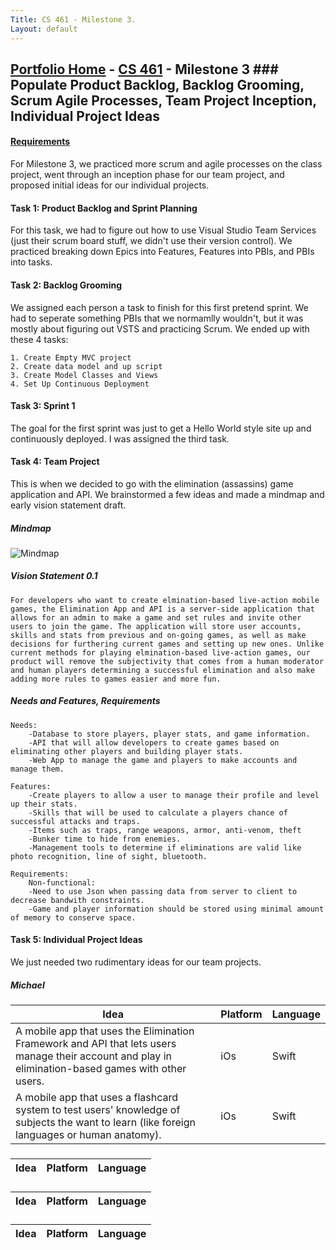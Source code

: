 ```yaml
---
Title: CS 461 - Milestone 3.
Layout: default
---
```

## [Portfolio Home](https://mgeorgebrown89.github.io/CS-Portfolio) - [CS 461](https://mgeorgebrown89.github.io/CS-Portfolio/CS-461) - Milestone 3 ### Populate Product Backlog, Backlog Grooming, Scrum Agile Processes, Team Project Inception, Individual Project Ideas
#### [Requirements](http://www.wou.edu/~morses/classes/cs46x/assignments/t2/M3.html)

For Milestone 3, we practiced more scrum and agile processes on the class project, went through an inception phase for our team project, and proposed initial ideas for our individual projects.

#### Task 1: Product Backlog and Sprint Planning

For this task, we had to figure out how to use Visual Studio Team Services (just their scrum board stuff, we didn't use their version control). We practiced breaking down Epics into Features, Features into PBIs, and PBIs into tasks. 

#### Task 2: Backlog Grooming

We assigned each person a task to finish for this first pretend sprint. We had to seperate something PBIs that we normamlly wouldn't, but it was mostly about figuring out VSTS and practicing Scrum. We ended up with these 4 tasks:

    1. Create Empty MVC project
    2. Create data model and up script
    3. Create Model Classes and Views
    4. Set Up Continuous Deployment

#### Task 3: Sprint 1

The goal for the first sprint was just to get a Hello World style site up and continuously deployed. I was assigned the third task.

#### Task 4: Team Project

This is when we decided to go with the elimination (assassins) game application and API. We brainstormed a few ideas and made a mindmap and early vision statement draft. 

##### Mindmap

![Mindmap](https://mgeorgebrown89.github.io/CS-Portfolio/CS-461/milestone3/mindmap.png)

##### Vision Statement 0.1

```
For developers who want to create elmination-based live-action mobile games, the Elimination App and API is a server-side application that allows for an admin to make a game and set rules and invite other users to join the game. The application will store user accounts, skills and stats from previous and on-going games, as well as make decisions for furthering current games and setting up new ones. Unlike current methods for playing elmination-based live-action games, our product will remove the subjectivity that comes from a human moderator and human players determining a successful elimination and also make adding more rules to games easier and more fun.
```

##### Needs and Features, Requirements

```
Needs:
    -Database to store players, player stats, and game information.
    -API that will allow developers to create games based on eliminating other players and building player stats.
    -Web App to manage the game and players to make accounts and manage them.
    
Features:
    -Create players to allow a user to manage their profile and level up their stats.
    -Skills that will be used to calculate a players chance of successful attacks and traps.
    -Items such as traps, range weapons, armor, anti-venom, theft
    -Bunker time to hide from enemies. 
    -Management tools to determine if eliminations are valid like photo recognition, line of sight, bluetooth.

Requirements:
    Non-functional:
    -Need to use Json when passing data from server to client to decrease bandwith constraints.
    -Game and player information should be stored using minimal amount of memory to conserve space.
```

#### Task 5: Individual Project Ideas

We just needed two rudimentary ideas for our team projects. 

##### Michael

| Idea | Platform | Language |
| ---- | -------- | -------- |
| A mobile app that uses the Elimination Framework and API that lets users manage their account and play in elimination-based games with other users.  | iOs | Swift |
| A mobile app that uses a flashcard system to test users' knowledge of subjects the want to learn (like foreign languages or human anatomy). | iOs | Swift |

##### 

| Idea | Platform | Language |
| ---- | -------- | -------- |

##### 

| Idea | Platform | Language |
| ---- | -------- | -------- |

##### 

| Idea | Platform | Language |
| ---- | -------- | -------- |